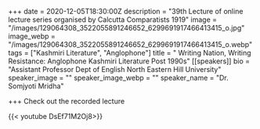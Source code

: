 +++
date = 2020-12-05T18:30:00Z
description = "39th Lecture of online lecture series organised by Calcutta Comparatists 1919"
image = "/images/129064308_3522055891246652_6299691917466413415_o.jpg"
image_webp = "/images/129064308_3522055891246652_6299691917466413415_o.webp"
tags = ["Kashmiri Literature", "Anglophone"]
title = " Writing Nation, Writing Resistance: Anglophone Kashmiri Literature Post 1990s"
[[speakers]]
bio = "Assistant Professor Dept of English North Eastern Hill University"
speaker_image = ""
speaker_image_webp = ""
speaker_name = "Dr. Somjyoti Mridha"

+++
Check out the recorded lecture

{{< youtube DsEf71M2Oj8>}}
